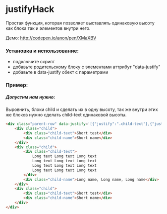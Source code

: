 # justifyHack
Простая функция, которая позволяет выставлять одинаковую высоту как блока так и элементов внутри него.

Демо: http://codepen.io/anon/pen/XMaXBV

### Установка и использование: ###

* подключите скрипт
* добавьте родительскому блоку с элементами аттрибут "data-justify"
* добавьте в data-justify обект с параметрами

### Пример: ###
##### Допустим нам нужно: #####
Выровнить, блоки child и сделать их в одну высоту, так же внутри этих же блоков нужно сделать child-text одинаковой высоты.

```html
<div class="parent-row" data-justify='[{"justify":".child-text"},{"justify":".child"}]'>
    <div class="child">
        <div class="child-text">Short test</div>
        <div class="child-name">Short name</div>
    </div>
    <div class="child">
        <div class="child-text">
            Long text Long text Long text 
            Long text Long text Long text 
            Long text Long text Long text 
            Long text Long text Long text
        </div>
        <div class="child-name">Long name, Long name, Long name</div>
    </div>
    <div class="child">
        <div class="child-text">Short test</div>
        <div class="child-name">Short name</div>
    </div>
</div>
```